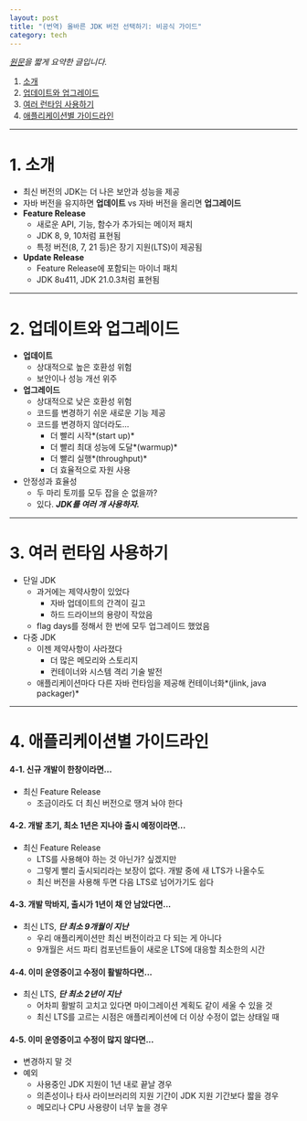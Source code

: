 ```yaml
---
layout: post
title: "(번역) 올바른 JDK 버전 선택하기: 비공식 가이드"
category: tech
---
```


*[원문](https://blogs.oracle.com/java/post/choosing-the-right-jdk-version)을 짧게 요약한 글입니다.*

1. [소개](#1-소개)
2. [업데이트와 업그레이드](#2-업데이트와-업그레이드)
3. [여러 런타임 사용하기](#3-여러-런타임-사용하기)
4. [애플리케이션별 가이드라인](#4-애플리케이션별-가이드라인)

---


# 1. 소개

- 최신 버전의 JDK는 더 나은 보안과 성능을 제공
- 자바 버전을 유지하면 **업데이트** vs 자바 버전을 올리면 **업그레이드**
- **Feature Release**
    - 새로운 API, 기능, 함수가 추가되는 메이저 패치
    - JDK 8, 9, 10처럼 표현됨
    - 특정 버전(8, 7, 21 등)은 장기 지원(LTS)이 제공됨
- **Update Release**
    - Feature Release에 포함되는 마이너 패치
    - JDK 8u411, JDK 21.0.3처럼 표현됨

---


# 2. 업데이트와 업그레이드

- **업데이트**
    - 상대적으로 높은 호환성 위험
    - 보안이나 성능 개선 위주
- **업그레이드**
    - 상대적으로 낮은 호환성 위험
    - 코드를 변경하기 쉬운 새로운 기능 제공
    - 코드를 변경하지 않더라도...
        - 더 빨리 시작*(start up)*
        - 더 빨리 최대 성능에 도달*(warmup)*
        - 더 빨리 실행*(throughput)*
        - 더 효율적으로 자원 사용
- 안정성과 효율성
    - 두 마리 토끼를 모두 잡을 순 없을까?
    - 있다. ***JDK를 여러 개 사용하자.***

---


# 3. 여러 런타임 사용하기

- 단일 JDK
    - 과거에는 제약사항이 있었다
        - 자바 업데이트의 간격이 길고
        - 하드 드라이브의 용량이 작았음
    - flag days를 정해서 한 번에 모두 업그레이드 했었음
- 다중 JDK
    - 이젠 제약사항이 사라졌다
        - 더 많은 메모리와 스토리지
        - 컨테이너와 시스템 격리 기술 발전
    - 애플리케이션마다 다른 자바 런타임을 제공해 컨테이너화*(jlink, java packager)*

---


# 4. 애플리케이션별 가이드라인

#### 4-1. 신규 개발이 한창이라면...
- 최신 Feature Release
    - 조금이라도 더 최신 버전으로 땡겨 놔야 한다


#### 4-2. 개발 초기, 최소 1년은 지나야 출시 예정이라면...

- 최신 Feature Release
    - LTS를 사용해야 하는 것 아닌가? 싶겠지만
    - 그렇게 빨리 출시되리라는 보장이 없다. 개발 중에 새 LTS가 나올수도
    - 최신 버전을 사용해 두면 다음 LTS로 넘어가기도 쉽다


#### 4-3. 개발 막바지, 출시가 1년이 채 안 남았다면...

- 최신 LTS, ***단 최소 9개월이 지난***
    - 우리 애플리케이션만 최신 버전이라고 다 되는 게 아니다
    - 9개월은 서드 파티 컴포넌트들이 새로운 LTS에 대응할 최소한의 시간


#### 4-4. 이미 운영중이고 수정이 활발하다면...

- 최신 LTS, ***단 최소 2년이 지난***
    - 어차피 활발히 고치고 있다면 마이그레이션 계획도 같이 세울 수 있을 것
    - 최신 LTS를 고르는 시점은 애플리케이션에 더 이상 수정이 없는 상태일 때


#### 4-5. 이미 운영중이고 수정이 많지 않다면...

- 변경하지 말 것
- 예외
    - 사용중인 JDK 지원이 1년 내로 끝날 경우
    - 의존성이나 타사 라이브러리의 지원 기간이 JDK 지원 기간보다 짧을 경우
    - 메모리나 CPU 사용량이 너무 높을 경우